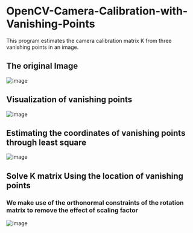 # OpenCV-Camera-Calibration-with-Vanishing-Points

This program estimates the camera calibration matrix K from three vanishing points in an image.

## The original Image
![image](https://user-images.githubusercontent.com/69100847/194550614-d3feaebe-f14b-4d26-b894-9075ed7dddae.png)


## Visualization of vanishing points
![image](https://user-images.githubusercontent.com/69100847/194550731-22b3057c-c010-4e03-b159-ebec01320ab3.png)


## Estimating the coordinates of vanishing points through least square
![image](https://user-images.githubusercontent.com/69100847/194550827-81cb5adb-3feb-4ee8-be39-035b61950cbb.png)

## Solve K matrix Using the location of vanishing points
### We make use of the orthonormal constraints of the rotation matrix to remove the effect of scaling factor

![image](https://user-images.githubusercontent.com/69100847/194551002-d6c70d72-2652-48fd-b943-6d87b11d92b9.png)

